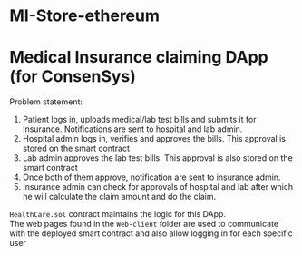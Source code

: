 # MI-Store-ethereum
# Medical Insurance claiming DApp (for ConsenSys)
Problem statement:
1) Patient logs in, uploads medical/lab test bills and submits it for insurance. Notifications are sent to hospital and lab admin.
2) Hospital admin logs in, verifies and approves the bills. This approval is stored on the smart contract
3) Lab admin approves the lab test bills. This approval is also stored on the smart contract
4) Once both of them approve, notification are sent to insurance admin.
5) Insurance admin can check for approvals of hospital and lab after which he will calculate the claim amount and do the claim.

 `HealthCare.sol` contract maintains the logic for this DApp.  
  The web pages found in the `Web-client` folder are used to communicate with the deployed smart contract and also allow logging in for each specific user
